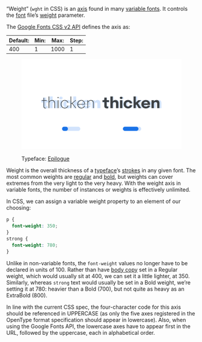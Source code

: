 
“Weight” (`wght` in CSS) is an [axis](/glossary/axis_in_variable_fonts) found in many [variable fonts](/glossary/variable_fonts). It controls the [font](/glossary/font) file’s [weight](/glossary/weight) parameter.

The [Google Fonts CSS v2 API](https://developers.google.com/fonts/docs/css2) defines the axis as:

| Default: | Min: | Max: | Step: |
| --- | --- | --- | --- |
| 400 | 1 | 1000 | 1 |

<figure>

![Two side-by-side type specimens of the word “thicken”, each shown with a variable axis represented beneath as a horizontal slider. The first specimen, with the slider most of the way to the left to represent a lower value on the axis, shows a light weight with thin strokes. The second specimen, with the slider most of the way to the right to represent a higher value on the axis, shows a heavy weight with thick strokes.](images/thumbnail.svg)

<figcaption>Typeface: <a href="https://fonts.google.com/specimen/Epilogue">Epilogue</a></figcaption>

</figure>

Weight is the overall thickness of a [typeface](/glossary/typeface)’s [strokes](/glossary/stroke) in any given font. The most common weights are [regular](/glossary/regular_upright) and [bold](/glossary/bold), but weights can cover extremes from the very light to the very heavy. With the weight axis in variable fonts, the number of instances or weights is effectively unlimited.

In CSS, we can assign a variable weight property to an element of our choosing:

```css
p {
  font-weight: 350;
}
strong {
  font-weight: 780;
}
```

Unlike in non-variable fonts, the `font-weight` values no longer have to be declared in units of 100. Rather than have [body copy](/glossary/text_copy) set in a Regular weight, which would usually sit at 400, we can set it a little lighter, at 350. Similarly, whereas `strong` text would usually be set in a Bold weight, we’re setting it at 780: heavier than a Bold (700), but not quite as heavy as an ExtraBold (800).

In line with the current CSS spec, the four-character code for this axis should be referenced in UPPERCASE (as only the five axes registered in the OpenType format specification should appear in lowercase). Also, when using the Google Fonts API, the lowercase axes have to appear first in the URL, followed by the uppercase, each in alphabetical order.
